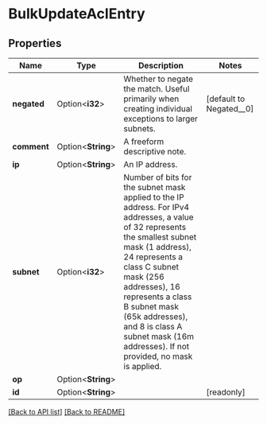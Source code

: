 # BulkUpdateAclEntry

## Properties

Name | Type | Description | Notes
------------ | ------------- | ------------- | -------------
**negated** | Option<**i32**> | Whether to negate the match. Useful primarily when creating individual exceptions to larger subnets. | [default to Negated__0]
**comment** | Option<**String**> | A freeform descriptive note. | 
**ip** | Option<**String**> | An IP address. | 
**subnet** | Option<**i32**> | Number of bits for the subnet mask applied to the IP address.  For IPv4 addresses, a value of 32 represents the smallest subnet mask (1 address), 24 represents a class C subnet mask (256 addresses), 16 represents a class B subnet mask (65k addresses),  and 8 is class A subnet mask (16m addresses). If not provided, no mask is applied. | 
**op** | Option<**String**> |  | 
**id** | Option<**String**> |  | [readonly]

[[Back to API list]](../README.md#documentation-for-api-endpoints) [[Back to README]](../README.md)


